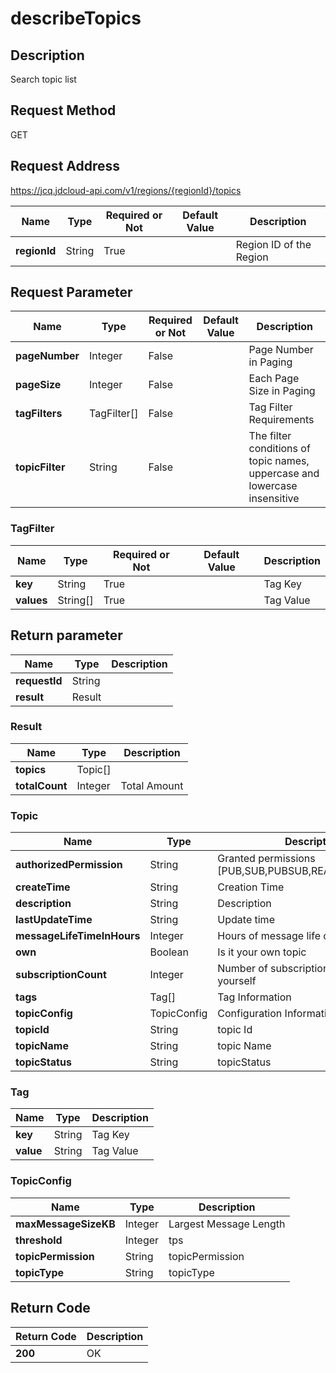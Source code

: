 # describeTopics


## Description
Search topic list

## Request Method
GET

## Request Address
https://jcq.jdcloud-api.com/v1/regions/{regionId}/topics

|Name|Type|Required or Not|Default Value|Description|
|---|---|---|---|---|
|**regionId**|String|True| |Region ID of the Region|

## Request Parameter
|Name|Type|Required or Not|Default Value|Description|
|---|---|---|---|---|
|**pageNumber**|Integer|False| |Page Number in Paging|
|**pageSize**|Integer|False| |Each Page Size in Paging|
|**tagFilters**|TagFilter[]|False| |Tag Filter Requirements|
|**topicFilter**|String|False| |The filter conditions of topic names, uppercase and lowercase insensitive|

### TagFilter
|Name|Type|Required or Not|Default Value|Description|
|---|---|---|---|---|
|**key**|String|True| |Tag Key|
|**values**|String[]|True| |Tag Value|

## Return parameter
|Name|Type|Description|
|---|---|---|
|**requestId**|String| |
|**result**|Result| |

### Result
|Name|Type|Description|
|---|---|---|
|**topics**|Topic[]| |
|**totalCount**|Integer|Total Amount|
### Topic
|Name|Type|Description|
|---|---|---|
|**authorizedPermission**|String|Granted permissions [PUB,SUB,PUBSUB,READ_ONLY,ADMIN]|
|**createTime**|String|Creation Time|
|**description**|String|Description|
|**lastUpdateTime**|String|Update time|
|**messageLifeTimeInHours**|Integer|Hours of message life cycle duration|
|**own**|Boolean|Is it your own topic|
|**subscriptionCount**|Integer|Number of subscriptions created by yourself|
|**tags**|Tag[]|Tag Information|
|**topicConfig**|TopicConfig|Configuration Information|
|**topicId**|String|topic Id|
|**topicName**|String|topic Name|
|**topicStatus**|String|topicStatus|
### Tag
|Name|Type|Description|
|---|---|---|
|**key**|String|Tag Key|
|**value**|String|Tag Value|
### TopicConfig
|Name|Type|Description|
|---|---|---|
|**maxMessageSizeKB**|Integer|Largest Message Length|
|**threshold**|Integer|tps|
|**topicPermission**|String|topicPermission|
|**topicType**|String|topicType|

## Return Code
|Return Code|Description|
|---|---|
|**200**|OK|
